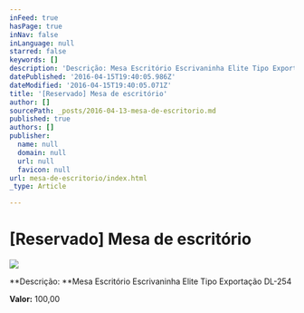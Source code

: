 ```yaml
---
inFeed: true
hasPage: true
inNav: false
inLanguage: null
starred: false
keywords: []
description: 'Descrição: Mesa Escritório Escrivaninha Elite Tipo Exportação DL-254'
datePublished: '2016-04-15T19:40:05.986Z'
dateModified: '2016-04-15T19:40:05.071Z'
title: '[Reservado] Mesa de escritório'
author: []
sourcePath: _posts/2016-04-13-mesa-de-escritorio.md
published: true
authors: []
publisher:
  name: null
  domain: null
  url: null
  favicon: null
url: mesa-de-escritorio/index.html
_type: Article

---
```

# \[Reservado\] Mesa de escritório
![](https://the-grid-user-content.s3-us-west-2.amazonaws.com/72d97812-f3d7-4105-866c-25be81372c94.jpg)

**Descrição: **Mesa Escritório Escrivaninha Elite Tipo Exportação DL-254

**Valor:** 100,00